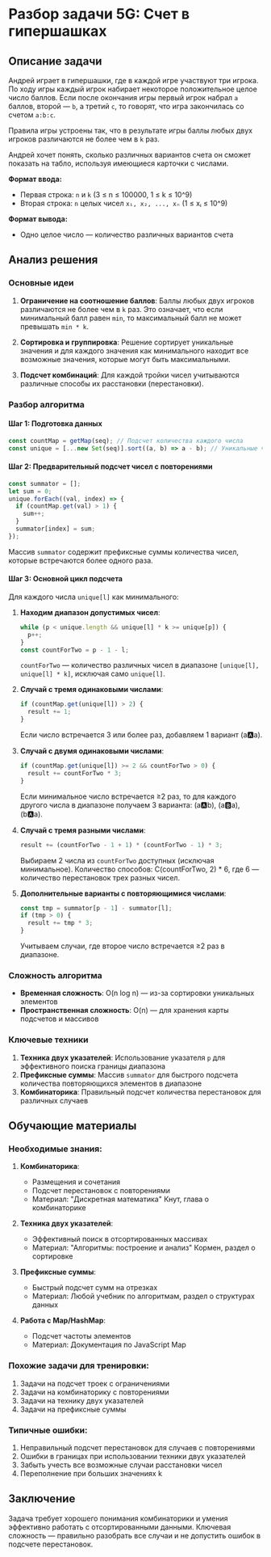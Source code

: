 # Разбор задачи 5G: Счет в гипершашках

## Описание задачи

Андрей играет в гипершашки, где в каждой игре участвуют три игрока. По ходу игры каждый игрок набирает некоторое положительное целое число баллов. Если после окончания игры первый игрок набрал `a` баллов, второй — `b`, а третий `c`, то говорят, что игра закончилась со счетом `a:b:c`.

Правила игры устроены так, что в результате игры баллы любых двух игроков различаются не более чем в `k` раз.

Андрей хочет понять, сколько различных вариантов счета он сможет показать на табло, используя имеющиеся карточки с числами.

**Формат ввода:**

- Первая строка: `n` и `k` (3 ≤ n ≤ 100000, 1 ≤ k ≤ 10^9)
- Вторая строка: `n` целых чисел `x₁, x₂, ..., xₙ` (1 ≤ xᵢ ≤ 10^9)

**Формат вывода:**

- Одно целое число — количество различных вариантов счета

## Анализ решения

### Основные идеи

1. **Ограничение на соотношение баллов**: Баллы любых двух игроков различаются не более чем в `k` раз. Это означает, что если минимальный балл равен `min`, то максимальный балл не может превышать `min * k`.

2. **Сортировка и группировка**: Решение сортирует уникальные значения и для каждого значения как минимального находит все возможные значения, которые могут быть максимальными.

3. **Подсчет комбинаций**: Для каждой тройки чисел учитываются различные способы их расстановки (перестановки).

### Разбор алгоритма

#### Шаг 1: Подготовка данных

```javascript
const countMap = getMap(seq); // Подсчет количества каждого числа
const unique = [...new Set(seq)].sort((a, b) => a - b); // Уникальные числа по возрастанию
```

#### Шаг 2: Предварительный подсчет чисел с повторениями

```javascript
const summator = [];
let sum = 0;
unique.forEach((val, index) => {
  if (countMap.get(val) > 1) {
    sum++;
  }
  summator[index] = sum;
});
```

Массив `summator` содержит префиксные суммы количества чисел, которые встречаются более одного раза.

#### Шаг 3: Основной цикл подсчета

Для каждого числа `unique[l]` как минимального:

1. **Находим диапазон допустимых чисел**:

   ```javascript
   while (p < unique.length && unique[l] * k >= unique[p]) {
     p++;
   }
   const countForTwo = p - 1 - l;
   ```

   `countForTwo` — количество различных чисел в диапазоне `[unique[l], unique[l] * k]`, исключая само `unique[l]`.

2. **Случай с тремя одинаковыми числами**:

   ```javascript
   if (countMap.get(unique[l]) > 2) {
     result += 1;
   }
   ```

   Если число встречается 3 или более раз, добавляем 1 вариант (a:a:a).

3. **Случай с двумя одинаковыми числами**:

   ```javascript
   if (countMap.get(unique[l]) >= 2 && countForTwo > 0) {
     result += countForTwo * 3;
   }
   ```

   Если минимальное число встречается ≥2 раз, то для каждого другого числа в диапазоне получаем 3 варианта: (a:a:b), (a:b:a), (b:a:a).

4. **Случай с тремя разными числами**:

   ```javascript
   result += (countForTwo - 1 + 1) * (countForTwo - 1) * 3;
   ```

   Выбираем 2 числа из `countForTwo` доступных (исключая минимальное). Количество способов: C(countForTwo, 2) \* 6, где 6 — количество перестановок трех разных чисел.

5. **Дополнительные варианты с повторяющимися числами**:
   ```javascript
   const tmp = summator[p - 1] - summator[l];
   if (tmp > 0) {
     result += tmp * 3;
   }
   ```
   Учитываем случаи, где второе число встречается ≥2 раз в диапазоне.

### Сложность алгоритма

- **Временная сложность**: O(n log n) — из-за сортировки уникальных элементов
- **Пространственная сложность**: O(n) — для хранения карты подсчетов и массивов

### Ключевые техники

1. **Техника двух указателей**: Использование указателя `p` для эффективного поиска границы диапазона
2. **Префиксные суммы**: Массив `summator` для быстрого подсчета количества повторяющихся элементов в диапазоне
3. **Комбинаторика**: Правильный подсчет количества перестановок для различных случаев

## Обучающие материалы

### Необходимые знания:

1. **Комбинаторика**:

   - Размещения и сочетания
   - Подсчет перестановок с повторениями
   - Материал: "Дискретная математика" Кнут, глава о комбинаторике

2. **Техника двух указателей**:

   - Эффективный поиск в отсортированных массивах
   - Материал: "Алгоритмы: построение и анализ" Кормен, раздел о сортировке

3. **Префиксные суммы**:

   - Быстрый подсчет сумм на отрезках
   - Материал: Любой учебник по алгоритмам, раздел о структурах данных

4. **Работа с Map/HashMap**:
   - Подсчет частоты элементов
   - Материал: Документация по JavaScript Map

### Похожие задачи для тренировки:

1. Задачи на подсчет троек с ограничениями
2. Задачи на комбинаторику с повторениями
3. Задачи на технику двух указателей
4. Задачи на префиксные суммы

### Типичные ошибки:

1. Неправильный подсчет перестановок для случаев с повторениями
2. Ошибки в границах при использовании техники двух указателей
3. Забыть учесть все возможные случаи расстановки чисел
4. Переполнение при больших значениях k

## Заключение

Задача требует хорошего понимания комбинаторики и умения эффективно работать с отсортированными данными. Ключевая сложность — правильно разобрать все случаи и не допустить ошибок в подсчете перестановок.
